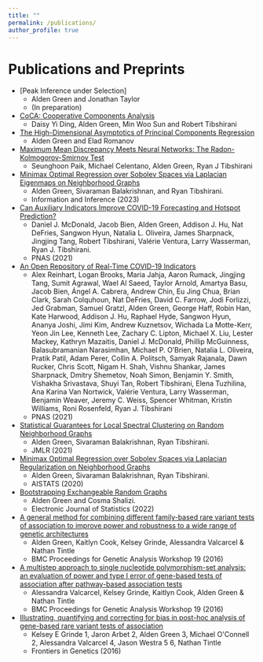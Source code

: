```yaml
---
title: ""
permalink: /publications/
author_profile: true
---
```


# Publications and Preprints
  * [Peak Inference under Selection]
    - Alden Green and Jonathan Taylor
    - (In preparation)
  * [CoCA: Cooperative Components Analysis](https://arxiv.org/pdf/2407.16870)
    - Daisy Yi Ding, Alden Green, Min Woo Sun and Robert Tibshirani
  * [The High-Dimensional Asymptotics of Principal Components Regression](https://arxiv.org/pdf/2405.11676)
    - Alden Green and Elad Romanov
  * [Maximum Mean Discrepancy Meets Neural Networks: The Radon-Kolmogorov-Smirnov Test](https://arxiv.org/pdf/2309.02422)
    - Seunghoon Paik, Michael Celentano, Alden Green, Ryan J Tibshirani
  * [Minimax Optimal Regression over Sobolev Spaces via Laplacian
Eigenmaps on Neighborhood Graphs](https://arxiv.org/abs/2111.07394)
    - Alden Green, Sivaraman Balakrishnan, and Ryan Tibshirani.
    - Information and Inference (2023)
  * [Can Auxiliary Indicators Improve COVID-19 Forecasting and
Hotspot Prediction?](https://www.medrxiv.org/content/10.1101/2021.06.22.21259346v2)
    - Daniel J. McDonald, Jacob Bien, Alden Green, Addison J. Hu, Nat DeFries, Sangwon Hyun, Natalia L. Oliveira, James Sharpnack, Jingjing Tang, Robert Tibshirani, Valérie Ventura, Larry Wasserman, Ryan J. Tibshirani.
    - PNAS (2021)
  * [An Open Repository of Real-Time COVID-19 Indicators](https://www.medrxiv.org/content/10.1101/2021.07.12.21259660v2)
    - Alex Reinhart, Logan Brooks, Maria Jahja, Aaron Rumack, Jingjing Tang, Sumit Agrawal, Wael Al Saeed, Taylor Arnold, Amartya Basu, Jacob Bien, Ángel A. Cabrera, Andrew Chin, Eu Jing Chua, Brian Clark, Sarah Colquhoun, Nat DeFries, David C. Farrow, Jodi Forlizzi, Jed Grabman, Samuel Gratzl, Alden Green, George Haff, Robin Han, Kate Harwood, Addison J. Hu, Raphael Hyde, Sangwon Hyun, Ananya Joshi, Jimi Kim, Andrew Kuznetsov, Wichada La Motte-Kerr, Yeon Jin Lee, Kenneth Lee, Zachary C. Lipton, Michael X. Liu, Lester Mackey, Kathryn Mazaitis, Daniel J. McDonald, Phillip McGuinness, Balasubramanian Narasimhan, Michael P. O’Brien, Natalia L. Oliveira, Pratik Patil, Adam Perer, Collin A. Politsch, Samyak Rajanala, Dawn Rucker, Chris Scott, Nigam H. Shah, Vishnu Shankar, James Sharpnack, Dmitry Shemetov, Noah Simon, Benjamin Y. Smith, Vishakha Srivastava, Shuyi Tan, Robert Tibshirani, Elena Tuzhilina, Ana Karina Van Nortwick, Valérie Ventura, Larry Wasserman, Benjamin Weaver, Jeremy C. Weiss, Spencer Whitman, Kristin Williams, Roni Rosenfeld, Ryan J. Tibshirani
    - PNAS (2021)
  * [Statistical Guarantees for Local Spectral Clustering on Random
Neighborhood Graphs](https://arxiv.org/abs/1911.09714)
    - Alden Green, Sivaraman Balakrishnan, Ryan Tibshirani.
    - JMLR (2021)
  * [Minimax Optimal Regression over Sobolev Spaces via Laplacian
Regularization on Neighborhood Graphs](https://arxiv.org/abs/2106.01529)
    - Alden Green, Sivaraman Balakrishnan, Ryan Tibshirani.
    - AISTATS (2020)
  * [Bootstrapping Exchangeable Random Graphs](https://arxiv.org/abs/1711.00813)
    - Alden Green and Cosma Shalizi.
    - Electronic Journal of Statistics (2022)
  * [A general method for combining different family-based
rare variant tests of association to improve power and robustness to a wide range of genetic architectures](https://bmcproc.biomedcentral.com/articles/10.1186/s12919-016-0024-y)
    - Alden Green, Kaitlyn Cook, Kelsey Grinde, Alessandra Valcarcel & Nathan Tintle
    - BMC Proceedings for Genetic Analysis Workshop 19 (2016)
  * [A multistep approach to single nucleotide polymorphism-set analysis: an evaluation of power and type I error of gene-based tests of association after pathway-based association tests](https://bmcproc.biomedcentral.com/articles/10.1186/s12919-016-0055-4)
    - Alessandra Valcarcel, Kelsey Grinde, Kaitlyn Cook, Alden Green & Nathan Tintle
    - BMC Proceedings for Genetic Analysis Workshop 19 (2016)
  * [Illustrating, quantifying
and correcting for bias in post-hoc analysis of gene-based rare variant tests of association](https://pubmed.ncbi.nlm.nih.gov/28959274/)
    - Kelsey E Grinde 1, Jaron Arbet 2, Alden Green 3, Michael O'Connell 2, Alessandra Valcarcel 4, Jason Westra 5 6, Nathan Tintle
    - Frontiers in Genetics (2016)
